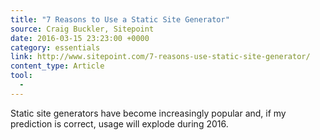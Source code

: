 ```yaml
---
title: "7 Reasons to Use a Static Site Generator"
source: Craig Buckler, Sitepoint
date: 2016-03-15 23:23:00 +0000
category: essentials
link: http://www.sitepoint.com/7-reasons-use-static-site-generator/
content_type: Article
tool:
  -
---
```

Static site generators have become increasingly popular and, if my prediction is correct, usage will explode during 2016.





